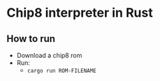 # Chip8 interpreter in Rust

## How to run
  - Download a chip8 rom
  - Run:
    - `cargo run ROM-FILENAME`
